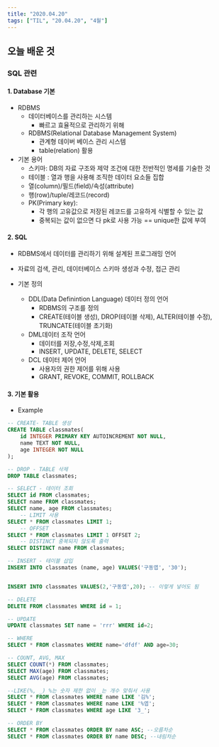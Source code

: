 ```yaml
---
title: "2020.04.20"
tags: ["TIL", "20.04.20", "4월"]
---
```


## 오늘 배운 것

### SQL 관련

#### 1. Database 기본

- RDBMS
  - 데이터베이스를 관리하는 시스템
    - 빠르고 효율적으로 관리하기 위해
  - RDBMS(Relational Database Management System)
    - 관계형 데이버 베이스 관리 시스템
    - table(relation) 활용
- 기본 용어
  - 스키마: DB의 자료 구조와 제약 조건에 대한 전반적인 명세를 기술한 것
  - 테이블 : 열과 행을 사용해 조직한 데이터 요소들 집합
  - 열(column)/필드(field)/속성(attribute)
  - 행(row)/tuple/레코드(record)
  - PK(Primary key): 
    - 각 행의 고유값으로 저장된 레코드를 고유하게 식별할 수 있는 값
    - 중복되는 값이 없으면 다 pk로 사용 가능 == unique한 값에 부여

#### 2. SQL

- RDBMS에서 데이터를 관리하기 위해 설계된 프로그래밍 언어
- 자료의 검색, 관리, 데이터베이스 스키마 생성과 수정, 접근 관리

- 기본 정의
  - DDL(Data Definintion Language) 데이터 정의 언어
    - RDBMS의 구조를 정의
    - CREATE(테이블 생성), DROP(테이블 삭제), ALTER(테이블 수정), TRUNCATE(테이블 초기화)
  - DML데이터 조작 언어
    - 데이터를 저장,수정,삭제,조회
    - INSERT, UPDATE, DELETE, SELECT
  - DCL 데이터 제어 언어
    - 사용자의 권한 제어를 위해 사용
    - GRANT, REVOKE, COMMIT, ROLLBACK

#### 3. 기본 활용

- Example

```sql
-- CREATE- TABLE 생성
CREATE TABLE classmates(
    id INTEGER PRIMARY KEY AUTOINCREMENT NOT NULL,
    name TEXT NOT NULL,
    age INTEGER NOT NULL
);

-- DROP - TABLE 삭제
DROP TABLE classmates;

-- SELECT - 데이터 조회
SELECT id FROM classmates;
SELECT name FROM classmates;
SELECT name, age FROM classmates;
    -- LIMIT 사용
SELECT * FROM classmates LIMIT 1;
    -- OFFSET
SELECT * FROM classmates LIMIT 1 OFFSET 2;
    -- DISTINCT 중복되지 않도록 출력
SELECT DISTINCT name FROM classmates;

-- INSERT - 테이블 삽입
INSERT INTO classmates (name, age) VALUES('구동엽', '30');


INSERT INTO classmates VALUES(2,'구동엽',20); -- 이렇게 넣어도 됨

-- DELETE
DELETE FROM classmates WHERE id = 1;

-- UPDATE
UPDATE classmates SET name = 'rrr' WHERE id=2;

-- WHERE
SELECT * FROM classmates WHERE name='dfdf' AND age=30;

-- COUNT, AVG, MAX
SELECT COUNT(*) FROM classmates;
SELECT MAX(age) FROM classmates;
SELECT AVG(age) FROM classmates;

--LIKE(%, _) %는 숫자 제한 없이 _는 개수 맞춰서 사용
SELECT * FROM classmates WHERE name LIKE '김%';
SELECT * FROM classmates WHERE name LIKE '%엽';
SELECT * FROM classmates WHERE age LIKE '3_';

-- ORDER BY
SELECT * FROM classmates ORDER BY name ASC; --오름차순
SELECT * FROM classmates ORDER BY name DESC; --내림차순
```

